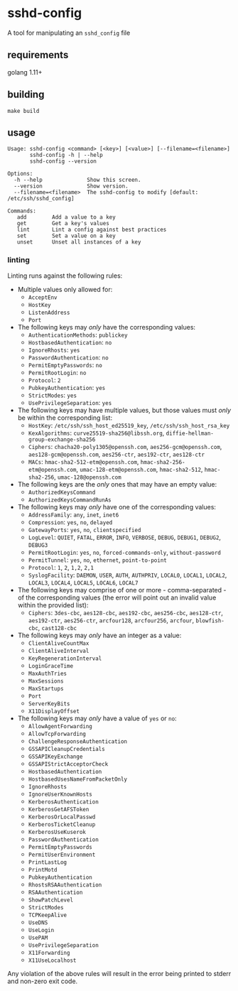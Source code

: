# sshd-config

A tool for manipulating an `sshd_config` file

## requirements

golang 1.11+

## building

```shell
make build
```

## usage

```
Usage: sshd-config <command> [<key>] [<value>] [--filename=<filename>]
       sshd-config -h | --help
       sshd-config --version

Options:
  -h --help              Show this screen.
  --version              Show version.
  --filename=<filename>  The sshd-config to modify [default: /etc/ssh/sshd_config]

Commands:
   add        Add a value to a key
   get        Get a key's values
   lint       Lint a config against best practices
   set        Set a value on a key
   unset      Unset all instances of a key
```

### linting

Linting runs against the following rules:

- Multiple values only allowed for:
    - `AcceptEnv`
    - `HostKey`
    - `ListenAddress`
    - `Port`
- The following keys may *only* have the corresponding values:
    - `AuthenticationMethods`:   `publickey`
    - `HostbasedAuthentication`: `no`
    - `IgnoreRhosts`:            `yes`
    - `PasswordAuthentication`:  `no`
    - `PermitEmptyPasswords`:    `no`
    - `PermitRootLogin`:         `no`
    - `Protocol`:                `2`
    - `PubkeyAuthentication`:    `yes`
    - `StrictModes`:             `yes`
    - `UsePrivilegeSeparation`:  `yes`
- The following keys may have multiple values, but those values must *only* be within the corresponding list:
    - `HostKey`:                  `/etc/ssh/ssh_host_ed25519_key`, `/etc/ssh/ssh_host_rsa_key`
    - `KexAlgorithms`:            `curve25519-sha256@libssh.org`, `diffie-hellman-group-exchange-sha256`
    - `Ciphers`:                  `chacha20-poly1305@openssh.com`, `aes256-gcm@openssh.com`, `aes128-gcm@openssh.com`, `aes256-ctr`, `aes192-ctr`, `aes128-ctr`
    - `MACs`:                     `hmac-sha2-512-etm@openssh.com`, `hmac-sha2-256-etm@openssh.com`, `umac-128-etm@openssh.com`, `hmac-sha2-512`, `hmac-sha2-256`, `umac-128@openssh.com`
- The following keys are the *only* ones that may have an empty value:
    - `AuthorizedKeysCommand`
    - `AuthorizedKeysCommandRunAs`
- The following keys may *only* have one of the corresponding values:
    - `AddressFamily`:             `any`, `inet`, `inet6`
    - `Compression`:               `yes`, `no`, `delayed`
    - `GatewayPorts`:              `yes`, `no`, `clientspecified`
    - `LogLevel`:                  `QUIET`, `FATAL`, `ERROR`, `INFO`, `VERBOSE`, `DEBUG`, `DEBUG1`, `DEBUG2`, `DEBUG3`
    - `PermitRootLogin`:           `yes`, `no`, `forced-commands-only`, `without-password`
    - `PermitTunnel`:              `yes`, `no`, `ethernet`, `point-to-point`
    - `Protocol`:                  `1`, `2`, `1,2`, `2,1`
    - `SyslogFacility`:            `DAEMON`, `USER`, `AUTH`, `AUTHPRIV`, `LOCAL0`, `LOCAL1`, `LOCAL2`, `LOCAL3`, `LOCAL4`, `LOCAL5`, `LOCAL6`, `LOCAL7`
- The following keys may comprise of one or more - comma-separated - of the corresponding values (the error will point out an invalid value within the provided list):
    - `Ciphers`:                   `3des-cbc`, `aes128-cbc`, `aes192-cbc`, `aes256-cbc`, `aes128-ctr`, `aes192-ctr`, `aes256-ctr`, `arcfour128`, `arcfour256`, `arcfour`, `blowfish-cbc`, `cast128-cbc`
- The following keys may *only* have an integer as a value:
    - `ClientAliveCountMax`
    - `ClientAliveInterval`
    - `KeyRegenerationInterval`
    - `LoginGraceTime`
    - `MaxAuthTries`
    - `MaxSessions`
    - `MaxStartups`
    - `Port`
    - `ServerKeyBits`
    - `X11DisplayOffset`
- The following keys may *only* have a value of `yes` or `no`:
    - `AllowAgentForwarding`
    - `AllowTcpForwarding`
    - `ChallengeResponseAuthentication`
    - `GSSAPICleanupCredentials`
    - `GSSAPIKeyExchange`
    - `GSSAPIStrictAcceptorCheck`
    - `HostbasedAuthentication`
    - `HostbasedUsesNameFromPacketOnly`
    - `IgnoreRhosts`
    - `IgnoreUserKnownHosts`
    - `KerberosAuthentication`
    - `KerberosGetAFSToken`
    - `KerberosOrLocalPasswd`
    - `KerberosTicketCleanup`
    - `KerberosUseKuserok`
    - `PasswordAuthentication`
    - `PermitEmptyPasswords`
    - `PermitUserEnvironment`
    - `PrintLastLog`
    - `PrintMotd`
    - `PubkeyAuthentication`
    - `RhostsRSAAuthentication`
    - `RSAAuthentication`
    - `ShowPatchLevel`
    - `StrictModes`
    - `TCPKeepAlive`
    - `UseDNS`
    - `UseLogin`
    - `UsePAM`
    - `UsePrivilegeSeparation`
    - `X11Forwarding`
    - `X11UseLocalhost`

Any violation of the above rules will result in the error being printed to stderr and non-zero exit code.
